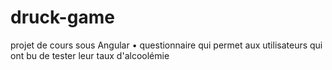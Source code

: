 # druck-game

projet de cours sous Angular
• questionnaire qui permet aux utilisateurs qui ont bu de tester leur taux d'alcoolémie
